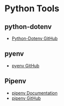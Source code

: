 # Python Tools

## python-dotenv

- [Python-Dotenv GitHub](https://github.com/theskumar/python-dotenv)

## pyenv

- [pyenv GitHub](https://github.com/pyenv/pyenv)

## Pipenv

- [pipenv Documentation](https://docs.pipenv.org/en/latest/)
- [pipenv GitHub](https://github.com/pypa/pipenv)

